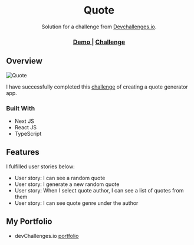 <h1 align="center">Quote</h1>

<div align="center">
   Solution for a challenge from  <a href="http://devchallenges.io" target="_blank">Devchallenges.io</a>.
</div>

<div align="center">
  <h3>
    <a href="https://quote-tau.vercel.app/" target="_blank">
      Demo
    </a>
    <span> | </span>
    <a href="https://devchallenges.io/challenges/8Y3J4ucAMQpSnYTwwWW8" target="_blank">
      Challenge
    </a>
  </h3>
</div>


## Overview

![Quote](https://github.com/altunf/quote/assets/116505991/3baa2d65-28e1-4b49-a045-787753b0ea4c)

I have successfully completed this <a href="https://devchallenges.io/challenges/8Y3J4ucAMQpSnYTwwWW8" target="_blank">challenge</a> of creating a quote generator app.

### Built With

- Next JS
- React JS
- TypeScript

## Features

I fulfilled user stories below:

- User story: I can see a random quote
- User story: I generate a new random quote
- User story: When I select quote author, I can see a list of quotes from them
- User story: I can see quote genre under the author

## My Portfolio

- devChallenges.io [portfolio](https://devchallenges.io/portfolio/altunf)

